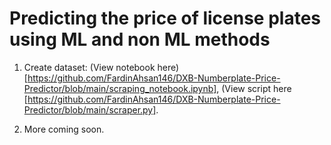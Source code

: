 # Predicting the price of license plates using ML and non ML methods

1. Create dataset: (View notebook here) [https://github.com/FardinAhsan146/DXB-Numberplate-Price-Predictor/blob/main/scraping_notebook.ipynb], (View script here [https://github.com/FardinAhsan146/DXB-Numberplate-Price-Predictor/blob/main/scraper.py].

2. More coming soon.

